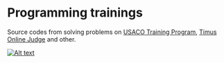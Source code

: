 # Programming trainings
Source codes from solving problems on [USACO Training Program][usaco], [Timus Online Judge][timus] and other.

[![Alt text](http://www.letsbebrief.co.uk/letsbebrief-content/uploads/nike_take_it_to_the_next_level_535.jpg)](https://www.youtube.com/watch?v=lZA-57h64kE)

[timus]: <http://acm.timus.ru>
[usaco]: <http://train.usaco.org>
